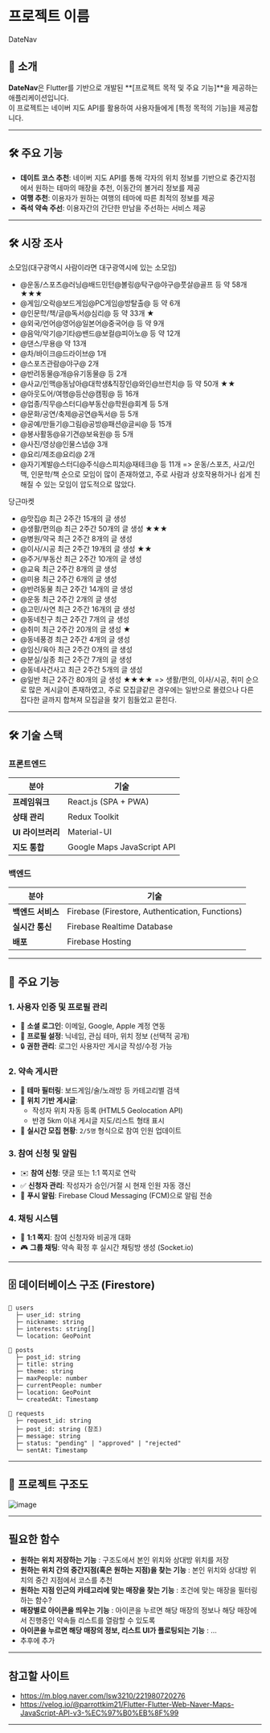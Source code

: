 # 프로젝트 이름
DateNav

## 📖 소개
**DateNav**은 Flutter를 기반으로 개발된 **[프로젝트 목적 및 주요 기능]**을 제공하는 애플리케이션입니다.  
이 프로젝트는 네이버 지도 API를 활용하여 사용자들에게 [특정 목적의 기능]을 제공합니다.

---

## 🛠️ 주요 기능
- **데이트 코스 추천**: 네이버 지도 API를 통해 각자의 위치 정보를 기반으로 중간지점에서 원하는 테마의 매장을 추천, 이동간의 볼거리 정보를 제공
- **여행 추천**: 이용자가 원하는 여행의 테마에 따른 최적의 정보를 제공
- **즉석 약속 주선**: 이용자간의 간단한 만남을 주선하는 서비스 제공

---

## 🛠️ 시장 조사

소모임(대구광역시 사람이라면 대구광역시에 있는 소모임)
- @운동/스포츠@러닝@배드민턴@볼링@탁구@야구@풋살@골프 등 약 58개 ★★★
- @게임/오락@보드게임@PC게임@방탈출@           등 약 6개
- @인문학/책/글@독서@심리@                    등 약 33개 ★
- @외국/언어@영어@일본어@중국어@               등 약 9개
- @음악/악기@기타@밴드@보컬@피아노@            등 약 12개
- @댄스/무용@                                   약 13개
- @차/바이크@드라이브@                              1개
- @스포츠관람@야구@                                 2개
- @반려동물@개@유기동물@                      등 2개
- @사교/인맥@동남아@대학생&직장인@와인@브런치@  등 약 50개 ★★
- @아웃도어/여행@등산@캠핑@                   등 16개
- @업종/직무@스터디@부동산@학원@회계           등 5개
- @문화/공연/축제@공연@독서@                  등 5개
- @공예/만들기@그림@공방@패션@글씨@           등 15개 
- @봉사활동@유기견@보육원@                    등 5개
- @사진/영상@인물스냅@                             3개
- @요리/제조@요리@                                 2개  
- @자기계발@스터디@주식@스피치@재테크@         등 11개
  => 운동/스포츠, 사교/인맥, 인문학/책 순으로 모임이 많이 존재하였고, 주로 사람과 상호작용하거나 쉽게 친해질 수 있는 모임이 압도적으로 많았다.

당근마켓
- @맛집@                                   최근 2주간 15개의 글 생성
- @생활/편의@                              최근 2주간 50개의 글 생성 ★★★
- @병원/약국                               최근 2주간 8개의 글 생성
- @이사/시공                               최근 2주간 19개의 글 생성 ★★
- @주거/부동산                             최근 2주간 10개의 글 생성
- @교육                                    최근 2주간 8개의 글 생성
- @미용                                    최근 2주간 6개의 글 생성
- @반려동물                                 최근 2주간 14개의 글 생성
- @운동                                     최근 2주간 2개의 글 생성
- @고민/사연                                최근 2주간 16개의 글 생성
- @동네친구                                 최근 2주간 7개의 글 생성
- @취미                                     최근 2주간 20개의 글 생성 ★
- @동네풍경                                 최근 2주간 4개의 글 생성
- @임신/육아                                최근 2주간 0개의 글 생성
- @분실/실종                                최근 2주간 7개의 글 생성
- @동네사건사고                             최근 2주간 5개의 글 생성
- @일반                                     최근 2주간 80개의 글 생성 ★★★★
  => 생활/편의, 이사/시공, 취미 순으로 많은 게시글이 존재하였고, 주로 모집글같은 경우에는 일반으로 몰렸으나 다른 잡다한 글까지 합쳐져 모집글을 찾기 힘들었고 묻힌다.

---

## 🛠 기술 스택
### **프론트엔드**
| 분야           | 기술                                                                 |
|----------------|----------------------------------------------------------------------|
| **프레임워크**  | React.js (SPA + PWA)                                                 |
| **상태 관리**   | Redux Toolkit                                                        |
| **UI 라이브러리**| Material-UI                                                          |
| **지도 통합**   | Google Maps JavaScript API                                           |

### **백엔드**
| 분야           | 기술                                                                 |
|----------------|----------------------------------------------------------------------|
| **백엔드 서비스** | Firebase (Firestore, Authentication, Functions)                     |
| **실시간 통신**  | Firebase Realtime Database                                           |
| **배포**        | Firebase Hosting                                                     |

---

## 🌟 주요 기능
### **1. 사용자 인증 및 프로필 관리**
- 🔐 **소셜 로그인**: 이메일, Google, Apple 계정 연동
- 👤 **프로필 설정**: 닉네임, 관심 테마, 위치 정보 (선택적 공개)
- 🔒 **권한 관리**: 로그인 사용자만 게시글 작성/수정 가능

### **2. 약속 게시판**
- 🎯 **테마 필터링**: 보드게임/술/노래방 등 카테고리별 검색
- 📍 **위치 기반 게시글**:
  - 작성자 위치 자동 등록 (HTML5 Geolocation API)
  - 반경 5km 이내 게시글 지도/리스트 형태 표시
- 🔢 **실시간 모집 현황**: `2/5명` 형식으로 참여 인원 업데이트

### **3. 참여 신청 및 알림**
- ✉️ **참여 신청**: 댓글 또는 1:1 쪽지로 연락
- ✅ **신청자 관리**: 작성자가 승인/거절 시 현재 인원 자동 갱신
- 🔔 **푸시 알림**: Firebase Cloud Messaging (FCM)으로 알림 전송

### **4. 채팅 시스템**
- 💬 **1:1 쪽지**: 참여 신청자와 비공개 대화
- 🎮 **그룹 채팅**: 약속 확정 후 실시간 채팅방 생성 (Socket.io)

---

## 🗄 데이터베이스 구조 (Firestore)
```plaintext
📁 users
  ├─ user_id: string
  ├─ nickname: string
  ├─ interests: string[]
  └─ location: GeoPoint

📁 posts
  ├─ post_id: string
  ├─ title: string
  ├─ theme: string
  ├─ maxPeople: number
  ├─ currentPeople: number
  ├─ location: GeoPoint
  └─ createdAt: Timestamp

📁 requests
  ├─ request_id: string
  ├─ post_id: string (참조)
  ├─ message: string
  ├─ status: "pending" | "approved" | "rejected"
  └─ sentAt: Timestamp
```
---

## 📂 프로젝트 구조도
![image](https://github.com/user-attachments/assets/9b6ba312-3497-466a-a3c5-bbe025e59bac)

---
## 필요한 함수
- **원하는 위치 저장하는 기능** : 구조도에서 본인 위치와 상대방 위치를 저장
- **원하는 위치 간의 중간지점(혹은 원하는 지점)을 찾는 기능** : 본인 위치와 상대방 위치의 중간 지점에서 코스를 추천
- **원하는 지점 인근의 카테고리에 맞는 매장을 찾는 기능** : 조건에 맞는 매장을 필터링하는 함수?
- **매장별로 아이콘을 띄우는 기능** : 아이콘을 누르면 해당 매장의 정보나 해당 매장에서 진행중인 약속들 리스트를 열람할 수 있도록
- **아이콘을 누르면 해당 매장의 정보, 리스트 UI가 플로팅되는 기능** : ...
- 추후에 추가
  
---
## 참고할 사이트
- https://m.blog.naver.com/lsw3210/221980720276
- https://velog.io/@parrottkim21/Flutter-Flutter-Web-Naver-Maps-JavaScript-API-v3-%EC%97%B0%EB%8F%99

---

